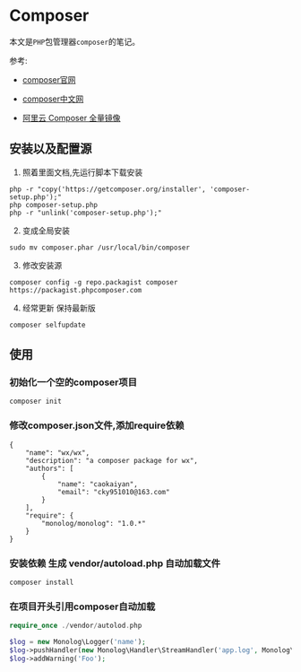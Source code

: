 # Composer

本文是`PHP`包管理器`composer`的笔记。

参考:

- [composer官网](https://getcomposer.org)

- [composer中文网](http://www.phpcomposer.com)

- [阿里云 Composer 全量镜像](https://mirrors.aliyun.com/composer/index.html)

## 安装以及配置源

1. 照着里面文档,先运行脚本下载安装

```shell
php -r "copy('https://getcomposer.org/installer', 'composer-setup.php');"
php composer-setup.php
php -r "unlink('composer-setup.php');"
```

2. 变成全局安装

```shell
sudo mv composer.phar /usr/local/bin/composer
```

3. 修改安装源

```shell
composer config -g repo.packagist composer https://packagist.phpcomposer.com
```

4. 经常更新 保持最新版

```shell
composer selfupdate
```

## 使用

### 初始化一个空的composer项目

```shell
composer init
```

### 修改composer.json文件,添加require依赖

```shell
{
    "name": "wx/wx",
    "description": "a composer package for wx",
    "authors": [
        {
            "name": "caokaiyan",
            "email": "cky951010@163.com"
        }
    ],
    "require": {
		"monolog/monolog": "1.0.*"
	}
}
```

### 安装依赖 生成 vendor/autoload.php 自动加载文件

```shell
composer install
```

### 在项目开头引用composer自动加载

```php
require_once ./vendor/autolod.php

$log = new Monolog\Logger('name');
$log->pushHandler(new Monolog\Handler\StreamHandler('app.log', Monolog\Logger::WARNING));
$log->addWarning('Foo');
```
